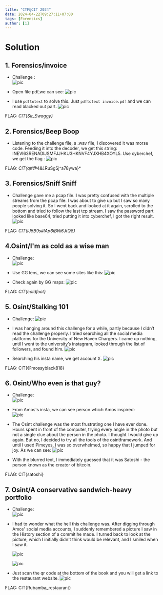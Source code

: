 ```yaml
--- 
title: "CTF@CIT 2024"
date: 2024-04-22T09:27:11+07:00
tags: [Forensics]
author: [1]
---
```


# Solution
## 1. Forensics/invoice 
- Challenge : <br>
    ![pic](/assets/posts/CIT@CTF/Forensics/Invoice/chall.png)

- Open file pdf,we can see:
    ![pic](/assets/posts/CIT@CTF/Forensics/Invoice/black.png)

- I use `pdftotext` to solve this. Just `pdftotext invoice.pdf` and we can read blacked out part.
    ![pic](/assets/posts/CIT@CTF/Forensics/Invoice/flag.png)

FLAG: *CIT{Sir_Swaggy}*

## 2. Forensics/Beep Boop
- Listening to the challenge file, a .wav file, I discovered it was morse code. Feeding it into the decoder, we get this string: INEVI63RENADIJSMFJJHKU3HKNVF4YJXHB4XOYL5. Use cyberchef, we get the flag :
    ![pic](/assets/posts/CIT@CTF/Forensics/Beep%20boop/flag.png)

FLAG: *CIT{q#@4&L*RuSgSj^a78ywa}*

## 3. Forensics/Sniff Sniff
- Challenge gave me a pcap file. I was pretty confused with the multiple streams from the pcap file. I was about to give up but I saw so many people solving it. So I went back and looked at it again, scrolled to the bottom and tried to follow the last tcp stream. I saw the password part looked like base64, tried putting it into cyberchef, I got the right result.
    ![pic](/assets/posts/CIT@CTF/Forensics/Sniff%20sniff/base64.png)

FLAG: *CIT{iJ5B9s#lAp6iBNi6JtQ8}*

## 4.Osint/I'm as cold as a wise man
- Challenge: <br>
    ![pic](/assets/posts/CIT@CTF/Osint/I'm%20as%20cold%20as%20a%20wise%20man/chall.png)

- Use GG lens, we can see some sites like this:
    ![pic](/assets/posts/CIT@CTF/Osint/I'm%20as%20cold%20as%20a%20wise%20man/GGlens.png)

- Check again by GG maps: 
    ![pic](/assets/posts/CIT@CTF/Osint/I'm%20as%20cold%20as%20a%20wise%20man/check.png)

FLAG: *CIT{coldfoot}*

## 5. Osint/Stalking 101
- Challenge: 
    ![pic](/assets/posts/CIT@CTF/Osint/Stalking%20101/chall.png)

- I was hanging around this challenge for a while, partly because I didn’t read the challenge properly. I tried searching all the social media platforms for the University of New Haven Chargers. I came up nothing, until I went to the university’s instagram, looked through the list of followers, and found him. 
    ![pic](/assets/posts/CIT@CTF/Osint/Stalking%20101/amos-insta.png)

- Searching his insta name, we get account X.
    ![pic](/assets/posts/CIT@CTF/Osint/Stalking%20101/amos-x.png)

FLAG: CIT{@mossyblack818}

## 6. Osint/Who even is that guy?
- Challenge: <br>
    ![pic](/assets/posts/CIT@CTF/Osint/Who%20even%20is%20that%20guy/chall.png)

- From Amos's insta, we can see person which Amos inspired:  
    ![pic](/assets/posts/CIT@CTF/Osint/Who%20even%20is%20that%20guy/amos-insta.png)

- The Osint challenge was the most frustrating one I have ever done. Hours spent in front of the computer, trying every angle in the photo but not a single clue about the person in the photo. I thought I would give up again. But no, I decided to try all the tools of the osintframework. And until I used Pimeyes, I was so overwhelmed, so happy that I jumped for joy. As we can see: 
    ![pic](/assets/posts/CIT@CTF/Osint/Who%20even%20is%20that%20guy/satoshi.png)

- With the blurred text, I immediately guessed that it was Satoshi - the person known as the creator of bitcoin.

FLAG: CIT{satoshi}

## 7. Osint/A conservative sandwich-heavy portfolio
- Challenge: <br>
    ![pic](/assets/posts/CIT@CTF/Osint/A%20conservative%20sandwich-heavy%20portfolio/chall.png)

- I had to wonder what the hell this challenge was. After digging through Amos' social media accounts, I suddenly remembered a picture I saw in the History section of a commit he made. I turned back to look at the picture, which I initially didn't think would be relevant, and I smiled when I saw it.

    ![pic](/assets/posts/CIT@CTF/Osint/A%20conservative%20sandwich-heavy%20portfolio/history.png)

    ![pic](/assets/posts/CIT@CTF/Osint/A%20conservative%20sandwich-heavy%20portfolio/commit.png)

- Just scan the qr code at the bottom of the book and you will get a link to the restaurant website.
    ![pic](/assets/posts/CIT@CTF/Osint/A%20conservative%20sandwich-heavy%20portfolio/scan-qr.png)

FLAG: CIT{Rubamba_restaurant}
